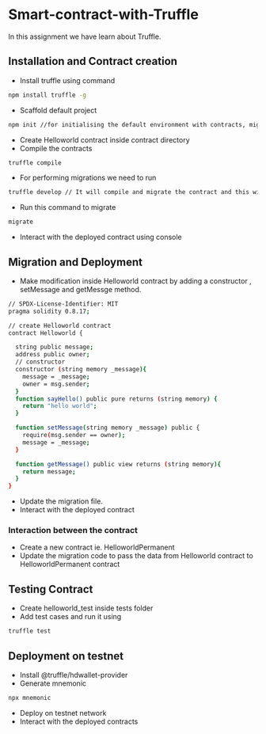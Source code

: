 # Smart-contract-with-Truffle
In this assignment we have learn about Truffle. 
## Installation and Contract creation

- Install truffle using command
```sh
npm install truffle -g
```
- Scaffold default project
```sh
npm init //for initialising the default environment with contracts, migrations and test cases
```
- Create Helloworld contract inside contract directory
- Compile the contracts

```sh
truffle compile
```
- For performing migrations we need to run
```sh
truffle develop // It will compile and migrate the contract and this will run the dev chain with some accounts for testing
```
- Run this command to migrate
```sh
migrate
```
- Interact with the deployed contract using console


## Migration and Deployment

- Make modification inside Helloworld contract by adding a constructor , setMessage and getMessge method.

```sh
// SPDX-License-Identifier: MIT
pragma solidity 0.8.17;

// create Helloworld contract
contract Helloworld {

  string public message;
  address public owner;
  // constructor
  constructor (string memory _message){
    message = _message;
    owner = msg.sender;
  }
  function sayHello() public pure returns (string memory) {
    return "hello world";
  }

  function setMessage(string memory _message) public {
    require(msg.sender == owner);
    message = _message;
  }

  function getMessage() public view returns (string memory){
    return message;
  }
}
```
- Update the migration file.
- Interact with the deployed contract

### Interaction between the contract
- Create a new contract ie. HelloworldPermanent
- Update the migration code to pass the data from Helloworld contract to HelloworldPermanent contract

## Testing Contract
- Create helloworld_test inside tests folder
- Add test cases and run it using
```sh
truffle test
```

## Deployment on testnet
- Install @truffle/hdwallet-provider
- Generate mnemonic
```sh
npx mnemonic
```
- Deploy on testnet network
- Interact with the deployed contracts
